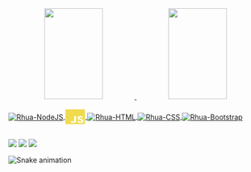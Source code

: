 <div align="center">
  <a href="https://github.com/rhuathiago">
  <img height="180em" img width="48%" src="https://github-readme-stats.vercel.app/api?username=rhuathiago&show_icons=true&theme=merko&include_all_commits=true&count_private=true"/>
  <img height="180em" img width="48%" src="https://github-readme-stats.vercel.app/api/top-langs/?username=rhuathiago&layout=compact&langs_count=5&theme=merko"/>
</div>
<div style="display: inline_block"><br>
  <img align="center" alt="Rhua-NodeJS" height="30" width="40" src="https://cdn.jsdelivr.net/gh/devicons/devicon/icons/nodejs/nodejs-original.svg" />
  <img align="center" alt="Rhua-Js" height="30" width="40" src="https://raw.githubusercontent.com/devicons/devicon/master/icons/javascript/javascript-plain.svg">
  <img align="center" alt="Rhua-HTML" height="30" width="40" src="https://cdn.jsdelivr.net/gh/devicons/devicon/icons/html5/html5-original-wordmark.svg">
  <img align="center" alt="Rhua-CSS" height="30" width="40" src="https://cdn.jsdelivr.net/gh/devicons/devicon/icons/css3/css3-original-wordmark.svg">
  <img align="center" alt="Rhua-Bootstrap" height="30" width="40" src="https://cdn.jsdelivr.net/gh/devicons/devicon/icons/bootstrap/bootstrap-original-wordmark.svg">
  
                   
</div>
  
  ##
 
<div> 
  <a href="https://instagram.com/rhuathiago" target="_blank"><img src="https://img.shields.io/badge/-Instagram-%23E4405F?style=for-the-badge&logo=instagram&logoColor=white" target="_blank"></a>
  <a href = "mailto:rhuaalcantara@gmail.com"><img src="https://img.shields.io/badge/-Gmail-%23333?style=for-the-badge&logo=gmail&logoColor=white" target="_blank"></a>
  <a href="https://www.linkedin.com/in/rhua-alcantara-771339235/" target="_blank"><img src="https://img.shields.io/badge/-LinkedIn-%230077B5?style=for-the-badge&logo=linkedin&logoColor=white" target="_blank"></a> 
 
  ![Snake animation](https://github.com/rhuathiago/rhuathiago/blob/output/github-contribution-grid-snake.svg)
 
</div>

